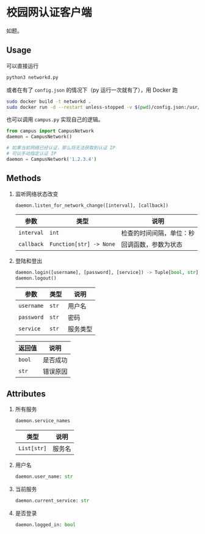 # 校园网认证客户端

如题。

## Usage

可以直接运行
```sh
python3 networkd.py
```

或者在有了 `config.json` 的情况下（py 运行一次就有了），用 Docker 跑
```sh
sudo docker build -t networkd .
sudo docker run -d --restart unless-stopped -v $(pwd)/config.json:/usr/src/app/config.json --name networkd --add-host www.gstatic.com:203.208.40.98 networkd
```

也可以调用 `campus.py` 实现自己的逻辑。

```python
from campus import CampusNetwork
daemon = CampusNetwork()

# 如果当前网络已经认证，那么将无法获取到认证 IP
# 可以手动指定认证 IP
daemon = CampusNetwork('1.2.3.4')
```

## Methods

1. 监听网络状态改变

   ```python
   daemon.listen_for_network_change([interval], [callback])
   ```

   |参数|类型|说明|
   |-|-|-|
   |`interval`|`int`|检查的时间间隔，单位：秒|
   |`callback`|`Function[str] -> None`|回调函数，参数为状态|

2. 登陆和登出

   ```python
   daemon.login([username], [password], [service]) -> Tuple[bool, str]
   daemon.logout()
   ```

   |参数|类型|说明|
   |-|-|-|
   |`username`|`str`|用户名|
   |`password`|`str`|密码|
   |`service`|`str`|服务类型|

   |返回值|说明|
   |-|-|
   |`bool`|是否成功|
   |`str`|错误原因|

## Attributes

1. 所有服务

   ```python
   daemon.service_names
   ```

   |类型|说明|
   |-|-|
   |`List[str]`|服务名|

2. 用户名
   
   ```python
   daemon.user_name: str
   ```
   
3. 当前服务
   
   ```python
   daemon.current_service: str
   ```

4. 是否登录
   
   ```python
   daemon.logged_in: bool
   ```
